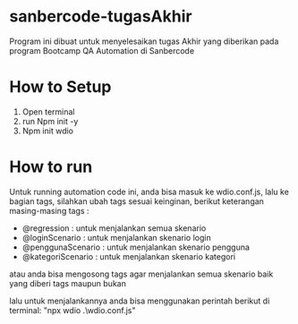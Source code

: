 # sanbercode-tugasAkhir
Program ini dibuat  untuk menyelesaikan tugas Akhir yang diberikan pada program Bootcamp QA Automation di Sanbercode

# How to Setup
1. Open terminal
2. run Npm init -y
3. Npm init wdio

# How to run
Untuk running automation code ini, anda bisa masuk ke wdio.conf.js, lalu ke bagian tags, silahkan ubah tags sesuai keinginan, berikut keterangan masing-masing tags :
- @regression : untuk menjalankan semua skenario
- @loginScenario : untuk menjalankan skenario login
- @penggunaScenario : untuk menjalankan skenario pengguna
- @kategoriScenario : untuk menjalankan skenario kategori

atau anda bisa mengosong tags agar menjalankan semua skenario baik yang diberi tags maupun bukan

lalu untuk menjalankannya anda bisa menggunakan perintah berikut di terminal:
"npx wdio .\wdio.conf.js"